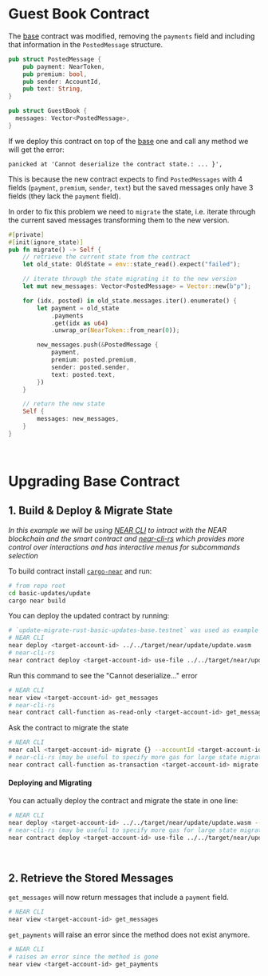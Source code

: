 # Guest Book Contract

The [base](../base) contract was modified, removing the `payments` field
and including that information in the `PostedMessage` structure.

```rust
pub struct PostedMessage {
    pub payment: NearToken,
    pub premium: bool,
    pub sender: AccountId,
    pub text: String,
}

pub struct GuestBook {
  messages: Vector<PostedMessage>,
}
```

If we deploy this contract on top of the [base](../base/) one and call any method we will get the error:

```
panicked at 'Cannot deserialize the contract state.: ... }',
``` 

This is because the new contract expects to find `PostedMessages` with 4 fields (`payment`, `premium`, `sender`, `text`)
but the saved messages only have 3 fields (they lack the `payment` field).

In order to fix this problem we need to `migrate` the state, i.e. iterate through the current saved messages
transforming them to the new version.

```rust
#[private]
#[init(ignore_state)]
pub fn migrate() -> Self {
    // retrieve the current state from the contract
    let old_state: OldState = env::state_read().expect("failed");

    // iterate through the state migrating it to the new version
    let mut new_messages: Vector<PostedMessage> = Vector::new(b"p");

    for (idx, posted) in old_state.messages.iter().enumerate() {
        let payment = old_state
            .payments
            .get(idx as u64)
            .unwrap_or(NearToken::from_near(0));

        new_messages.push(&PostedMessage {
            payment,
            premium: posted.premium,
            sender: posted.sender,
            text: posted.text,
        })
    }

    // return the new state
    Self {
        messages: new_messages,
    }
}
```

<br />

# Upgrading Base Contract

## 1. Build & Deploy & Migrate State

_In this example we will be using [NEAR CLI](https://github.com/near/near-cli)
to intract with the NEAR blockchain and the smart contract and [near-cli-rs](https://near.cli.rs)
which provides more control over interactions and has interactive menus for subcommands selection_

To build contract install [`cargo-near`](https://github.com/near/cargo-near) and run:

```bash
# from repo root
cd basic-updates/update
cargo near build
```

You can deploy the updated contract by running:

```bash
# `update-migrate-rust-basic-updates-base.testnet` was used as example of <target-account-id>
# NEAR CLI
near deploy <target-account-id> ../../target/near/update/update.wasm
# near-cli-rs 
near contract deploy <target-account-id> use-file ../../target/near/update/update.wasm without-init-call network-config testnet sign-with-keychain send
```

Run this command to see the "Cannot deserialize..." error
```bash
# NEAR CLI
near view <target-account-id> get_messages
# near-cli-rs 
near contract call-function as-read-only <target-account-id> get_messages json-args {} network-config testnet now
```

Ask the contract to migrate the state

```bash
# NEAR CLI
near call <target-account-id> migrate {} --accountId <target-account-id>
# near-cli-rs (may be useful to specify more gas for large state migrations)
near contract call-function as-transaction <target-account-id> migrate json-args {} prepaid-gas '100.0 Tgas' attached-deposit '0 NEAR' sign-as <target-account-id> network-config testnet sign-with-keychain send
```

#### Deploying and Migrating
You can actually deploy the contract and migrate the state in one line:

```bash
# NEAR CLI
near deploy <target-account-id> ../../target/near/update/update.wasm --initFunction migrate --initArgs {}
# near-cli-rs (may be useful to specify more gas for large state migrations)
near contract deploy <target-account-id> use-file ../../target/near/update/update.wasm with-init-call migrate json-args {} prepaid-gas '100.0 Tgas' attached-deposit '0 NEAR' network-config testnet sign-with-keychain send
```

<br />

## 2. Retrieve the Stored Messages
`get_messages` will now return messages that include a `payment` field.

```bash
# NEAR CLI
near view <target-account-id> get_messages
```

`get_payments` will raise an error since the method does not exist anymore.

```bash
# NEAR CLI
# raises an error since the method is gone
near view <target-account-id> get_payments
```
